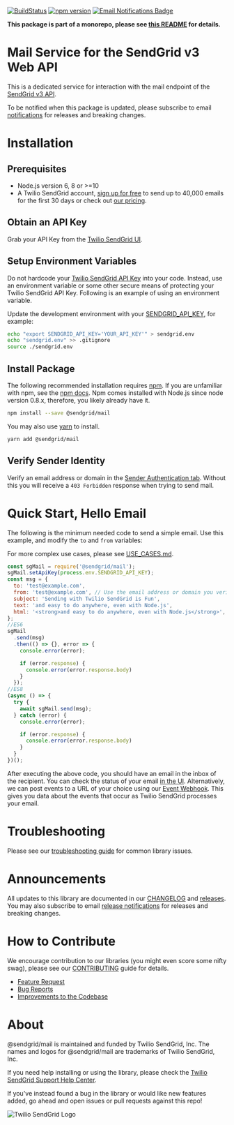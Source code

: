 [![BuildStatus](https://travis-ci.com/sendgrid/sendgrid-nodejs.svg?branch=main)](https://travis-ci.com/sendgrid/sendgrid-nodejs)
[![npm version](https://badge.fury.io/js/%40sendgrid%2Fclient.svg)](https://www.npmjs.com/org/sendgrid)
[![Email Notifications Badge](https://dx.sendgrid.com/badge/nodejs)](https://dx.sendgrid.com/newsletter/nodejs)

**This package is part of a monorepo, please see [this README](https://github.com/sendgrid/sendgrid-nodejs/blob/main/packages/mail/README.md) for details.**

# Mail Service for the SendGrid v3 Web API
This is a dedicated service for interaction with the mail endpoint of the [SendGrid v3 API](https://sendgrid.com/docs/API_Reference/api_v3.html).

To be notified when this package is updated, please subscribe to email [notifications](https://dx.sendgrid.com/newsletter/nodejs) for releases and breaking changes.

# Installation

## Prerequisites
- Node.js version 6, 8 or >=10
- A Twilio SendGrid account, [sign up for free](https://sendgrid.com/free?source=sendgrid-nodejs) to send up to 40,000 emails for the first 30 days or check out [our pricing](https://sendgrid.com/pricing?source=sendgrid-nodejs).

## Obtain an API Key
Grab your API Key from the [Twilio SendGrid UI](https://app.sendgrid.com/settings/api_keys).

## Setup Environment Variables
Do not hardcode your [Twilio SendGrid API Key](https://app.sendgrid.com/settings/api_keys) into your code. Instead, use an environment variable or some other secure means of protecting your Twilio SendGrid API Key. Following is an example of using an environment variable.

Update the development environment with your [SENDGRID_API_KEY](https://app.sendgrid.com/settings/api_keys), for example:

```bash
echo "export SENDGRID_API_KEY='YOUR_API_KEY'" > sendgrid.env
echo "sendgrid.env" >> .gitignore
source ./sendgrid.env
```

## Install Package
The following recommended installation requires [npm](https://npmjs.org/). If you are unfamiliar with npm, see the [npm docs](https://npmjs.org/doc/). Npm comes installed with Node.js since node version 0.8.x, therefore, you likely already have it.

```sh
npm install --save @sendgrid/mail
```

You may also use [yarn](https://yarnpkg.com/en/) to install.

```sh
yarn add @sendgrid/mail
```

## Verify Sender Identity
Verify an email address or domain in the [Sender Authentication tab](https://app.sendgrid.com/settings/sender_auth/senders). Without this you will receive a `403 Forbidden` response when trying to send mail.

<a name="quick-start"></a>
# Quick Start, Hello Email
The following is the minimum needed code to send a simple email. Use this example, and modify the `to` and `from` variables:

For more complex use cases, please see [USE_CASES.md](../../docs/use-cases/README.md#email-use-cases).

```js
const sgMail = require('@sendgrid/mail');
sgMail.setApiKey(process.env.SENDGRID_API_KEY);
const msg = {
  to: 'test@example.com',
  from: 'test@example.com', // Use the email address or domain you verified above
  subject: 'Sending with Twilio SendGrid is Fun',
  text: 'and easy to do anywhere, even with Node.js',
  html: '<strong>and easy to do anywhere, even with Node.js</strong>',
};
//ES6
sgMail
  .send(msg)
  .then(() => {}, error => {
    console.error(error);

    if (error.response) {
      console.error(error.response.body)
    }
  });
//ES8
(async () => {
  try {
    await sgMail.send(msg);
  } catch (error) {
    console.error(error);

    if (error.response) {
      console.error(error.response.body)
    }
  }
})();
```

After executing the above code, you should have an email in the inbox of the recipient. You can check the status of your email [in the UI](https://app.sendgrid.com/email_activity?). Alternatively, we can post events to a URL of your choice using our [Event Webhook](https://sendgrid.com/docs/API_Reference/Webhooks/event.html). This gives you data about the events that occur as Twilio SendGrid processes your email.

# Troubleshooting
Please see our [troubleshooting guide](../../TROUBLESHOOTING.md) for common library issues.

# Announcements
All updates to this library are documented in our [CHANGELOG](../../CHANGELOG.md) and [releases](https://github.com/sendgrid/sendgrid-nodejs/releases). You may also subscribe to email [release notifications](https://dx.sendgrid.com/newsletter/nodejs) for releases and breaking changes.

<a name="contribute"></a>
# How to Contribute
We encourage contribution to our libraries (you might even score some nifty swag), please see our [CONTRIBUTING](https://github.com/sendgrid/sendgrid-nodejs/blob/HEAD/CONTRIBUTING.md) guide for details.

* [Feature Request](../../CONTRIBUTING.md#feature-request)
* [Bug Reports](../../CONTRIBUTING.md#submit-a-bug-report)
* [Improvements to the Codebase](../../CONTRIBUTING.md#improvements-to-the-codebase)

# About
@sendgrid/mail is maintained and funded by Twilio SendGrid, Inc. The names and logos for @sendgrid/mail are trademarks of Twilio SendGrid, Inc.

If you need help installing or using the library, please check the [Twilio SendGrid Support Help Center](https://support.sendgrid.com).

If you've instead found a bug in the library or would like new features added, go ahead and open issues or pull requests against this repo!

![Twilio SendGrid Logo](../../twilio_sendgrid_logo.png)
